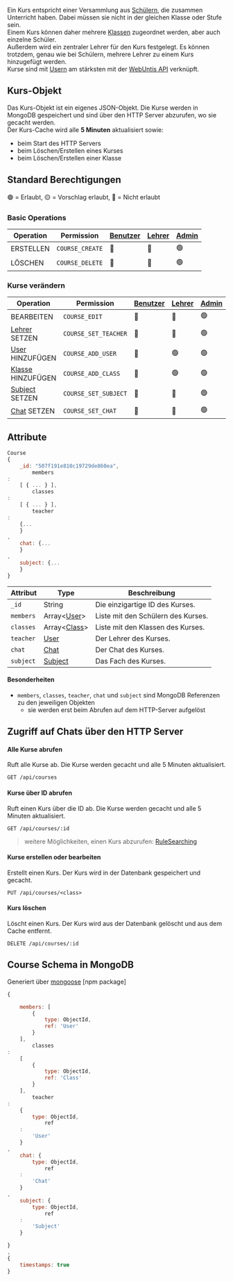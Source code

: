 Ein Kurs entspricht einer Versammlung aus [Schülern](https://github.com/Academi-fy/backend/wiki/User), die zusammen
Unterricht haben. Dabei müssen sie nicht in der gleichen Klasse oder Stufe sein. \
Einem Kurs können daher mehrere [Klassen](https://github.com/Academi-fy/backend/wiki/Class) zugeordnet werden, aber auch
einzelne Schüler. \
Außerdem wird ein zentraler Lehrer für den Kurs festgelegt. Es können trotzdem, genau wie bei Schülern, mehrere Lehrer
zu einem Kurs hinzugefügt werden. \
Kurse sind mit [Usern](https://github.com/Academi-fy/backend/wiki/User) am stärksten mit
der [WebUntis API](https://help.untis.at/hc/de/articles/4886785534354-API-documentation-for-integration-partners)
verknüpft.

## Kurs-Objekt

Das Kurs-Objekt ist ein eigenes JSON-Objekt. Die Kurse werden in MongoDB gespeichert und sind über den HTTP Server
abzurufen, wo sie gecacht werden. \
Der Kurs-Cache wird alle **5 Minuten** aktualisiert sowie:

- beim Start des HTTP Servers
- beim Löschen/Erstellen eines Kurses
- beim Löschen/Erstellen einer Klasse

## Standard Berechtigungen

🟢 = Erlaubt,
🟡 = Vorschlag erlaubt,
🔴 = Nicht erlaubt

### Basic Operations

| Operation | Permission      | [Benutzer](https://github.com/Academi-fy/backend/wiki/User) | [Lehrer](https://github.com/Academi-fy/backend/wiki/User) | [Admin](https://github.com/Academi-fy/backend/wiki/User) |
|-----------|-----------------|-------------------------------------------------------------|-----------------------------------------------------------|----------------------------------------------------------|
| ERSTELLEN | `COURSE_CREATE` | 🔴                                                          | 🔴                                                        | 🟢                                                       |
| LÖSCHEN   | `COURSE_DELETE` | 🔴                                                          | 🔴                                                        | 🟢                                                       |

### Kurse verändern

| Operation                                                             | Permission           | [Benutzer](https://github.com/Academi-fy/backend/wiki/User) | [Lehrer](https://github.com/Academi-fy/backend/wiki/User) | [Admin](https://github.com/Academi-fy/backend/wiki/User) |
|-----------------------------------------------------------------------|----------------------|-------------------------------------------------------------|-----------------------------------------------------------|----------------------------------------------------------|
| BEARBEITEN                                                            | `COURSE_EDIT`        | 🔴                                                          | 🔴                                                        | 🟢                                                       |
| [Lehrer](https://github.com/Academi-fy/backend/wiki/User) SETZEN      | `COURSE_SET_TEACHER` | 🔴                                                          | 🔴                                                        | 🟢                                                       |
| [User](https://github.com/Academi-fy/backend/wiki/User) HINZUFÜGEN    | `COURSE_ADD_USER`    | 🔴                                                          | 🟢                                                        | 🟢                                                       |
| [Klasse](https://github.com/Academi-fy/backend/wiki/Class) HINZUFÜGEN | `COURSE_ADD_CLASS`   | 🔴                                                          | 🟢                                                        | 🟢                                                       |
| [Subject](https://github.com/Academi-fy/backend/wiki/Subject) SETZEN  | `COURSE_SET_SUBJECT` | 🔴                                                          | 🔴                                                        | 🟢                                                       |
| [Chat](https://github.com/Academi-fy/backend/wiki/Chat) SETZEN        | `COURSE_SET_CHAT`    | 🔴                                                          | 🔴                                                        | 🟢                                                       |

## Attribute

```javascript
Course
{
    _id: "507f191e810c19729de860ea",
        members
:
    [ { ... } ],
        classes
:
    [ { ... } ],
        teacher
:
    {...
    }
,
    chat: {...
    }
,
    subject: {...
    }
}
```

| Attribut  | Type                                                             | Beschreibung                       |
|-----------|------------------------------------------------------------------|------------------------------------|
| `_id`     | String                                                           | Die einzigartige ID des Kurses.    |
| `members` | Array<[User](https://github.com/Academi-fy/backend/wiki/User)>   | Liste mit den Schülern des Kurses. |
| `classes` | Array<[Class](https://github.com/Academi-fy/backend/wiki/Class)> | Liste mit den Klassen des Kurses.  |
| `teacher` | [User](https://github.com/Academi-fy/backend/wiki/User)          | Der Lehrer des Kurses.             |
| `chat`    | [Chat](https://github.com/Academi-fy/backend/wiki/Chat)          | Der Chat des Kurses.               |
| `subject` | [Subject](https://github.com/Academi-fy/backend/wiki/Subject)    | Das Fach des Kurses.               |

#### Besonderheiten

- `members`, `classes`, `teacher`, `chat` und `subject` sind MongoDB Referenzen zu den jeweiligen Objekten
    - sie werden erst beim Abrufen auf dem HTTP-Server aufgelöst

## Zugriff auf Chats über den HTTP Server

#### Alle Kurse abrufen

Ruft alle Kurse ab. Die Kurse werden gecacht und alle 5 Minuten aktualisiert.

``` http request
GET /api/courses
```

#### Kurse über ID abrufen

Ruft einen Kurs über die ID ab. Die Kurse werden gecacht und alle 5 Minuten aktualisiert.

``` http request
GET /api/courses/:id
```

> weitere Möglichkeiten, einen Kurs abzurufen: [RuleSearching](https://github.com/Academi-fy/backend/wiki/RuleSearching)

#### Kurse erstellen oder bearbeiten

Erstellt einen Kurs. Der Kurs wird in der Datenbank gespeichert und gecacht.

``` http request
PUT /api/courses/<class>
```

#### Kurs löschen

Löscht einen Kurs. Der Kurs wird aus der Datenbank gelöscht und aus dem Cache entfernt.

``` http request
DELETE /api/courses/:id
```

## Course Schema in MongoDB

Generiert über [mongoose](https://mongoosejs.com/docs/guide.html) [npm package]

```javascript
{

    members: [
        {
            type: ObjectId,
            ref: 'User'
        }
    ],
        classes
:
    [
        {
            type: ObjectId,
            ref: 'Class'
        }
    ],
        teacher
:
    {
        type: ObjectId,
            ref
    :
        'User'
    }
,
    chat: {
        type: ObjectId,
            ref
    :
        'Chat'
    }
,
    subject: {
        type: ObjectId,
            ref
    :
        'Subject'
    }

}
,
{
    timestamps: true
}
```